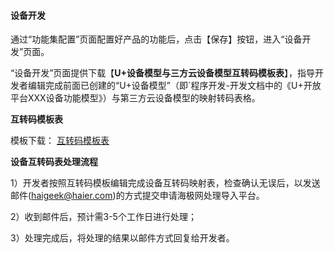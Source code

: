 #### 设备开发 


通过“功能集配置”页面配置好产品的功能后，点击【保存】按钮，进入“设备开发”页面。


“设备开发”页面提供下载【**U+设备模型与三方云设备模型互转码模板表**】，指导开发者编辑完成前面已创建的“U+设备模型”（即`程序开发-开发文档中的《U+开放平台XXX设备功能模型》）与第三方云设备模型的映射转码表格。


**互转码模板表**

模板下载： <a href="https://haier-iot.github.io/userGuide/互转码模板表.xlsx" target="_blank">互转码模板表</a>



**设备互转码表处理流程**

1）开发者按照互转码模板编辑完成设备互转码映射表，检查确认无误后，以发送邮件([haigeek@haier.com]())的方式提交申请海极网处理导入平台。
			
2）收到邮件后，预计需3-5个工作日进行处理；

3）处理完成后，将处理的结果以邮件方式回复给开发者。


[Dev_world]:https://haier-iot.github.io/guide/#/zh-cn/Cloudgw  
[Business_functions]:_media/Link/Business_functions.png 